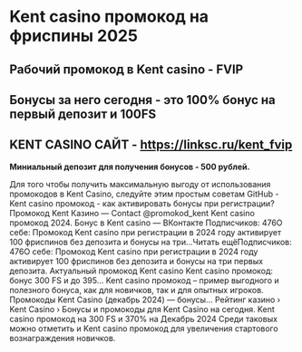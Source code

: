 # Kent casino промокод на фриспины 2025 

## Рабочий промокод в Kent casino - FVIP

## Бонусы за него сегодня - это 100% бонус на первый депозит и 100FS

## KENT CASINO САЙТ - https://linksc.ru/kent_fvip

**Миниальный депозит для получения бонусов - 500 рублей.**


Для того чтобы получить максимальную выгоду от использования промокодов в Kent Casino, следуйте этим простым советам
GitHub - Kent casino промокод - как активировать бонусы при регистрации?
Промокод Kent Казино — Contact @promokod_kent
Kent casino промокод 2024. Бонус в Kent casino — ВКонтакте
Подписчиков: 476О себе: Промокод Kent casino при регистрации в 2024 году активирует 100 фриспинов без депозита и бонусы на три...Читать ещёПодписчиков: 476О себе: Промокод Kent casino при регистрации в 2024 году активирует 100 фриспинов без депозита и бонусы на три первых депозита. Актуальный промокод Kent casino
Kent casino промокод: бонус 300 FS и до 395...
Kent casino промокод – пример выгодного и полезного бонуса, как для новичков, так и для опытных игроков.
Промокоды Kent Casino (декабрь 2024) — бонусы...
Рейтинг казино › Kent Casino › Бонусы и промокоды для Kent Casino на сегодня.
Kent casino промокод на 300 FS и 370% на Декабрь 2024
Среди таковых можно отметить и Kent casino промокод для увеличения стартового вознаграждения новичков.
